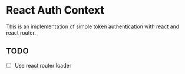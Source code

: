 # React Auth Context

This is an implementation of simple token authentication with react and react router.

## TODO

- [ ] Use react router loader
